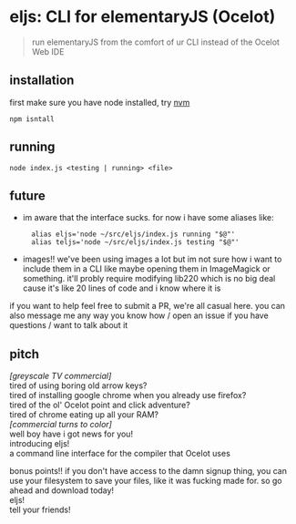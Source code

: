 eljs: CLI for elementaryJS (Ocelot)
===================================

> run elementaryJS from the comfort of ur CLI instead of the Ocelot Web IDE

## installation

first make sure you have node installed, try [nvm](https://github.com/nvm-sh/nvm)

    npm isntall

## running

    node index.js <testing | running> <file>

## future

- im aware that the interface sucks. for now i have some aliases like:


        alias eljs='node ~/src/eljs/index.js running "$@"'
        alias teljs='node ~/src/eljs/index.js testing "$@"'

- images!! we've been using images a lot but im not sure how i want to include
them in a CLI like maybe opening them in ImageMagick or something. it'll
probly require modifying lib220 which is no big deal cause it's like 20
lines of code and i know where it is

if you want to help feel free to submit a PR, we're all casual here. you can
also message me any way you know how / open an issue if you have questions /
want to talk about it

## pitch

*[greyscale TV commercial]*  
tired of using boring old arrow keys?  
tired of installing google chrome when you already use firefox?  
tired of the ol' Ocelot point and click adventure?  
tired of chrome eating up all your RAM?  
*[commercial turns to color]*  
well boy have i got news for you!  
introducing eljs!  
a command line interface for the compiler that Ocelot uses

bonus points!! if you don't have access to the damn signup thing, you can use your filesystem to save your files, like it was fucking made for. so go ahead and download today!  
eljs!  
tell your friends!  

